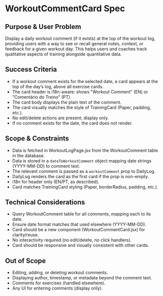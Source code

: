 # WorkoutCommentCard Spec

## Purpose & User Problem

Display a daily workout comment (if it exists) at the top of the workout log, providing users with a way to see or recall general notes, context, or feedback for a given workout day. This helps users and coaches track qualitative aspects of training alongside quantitative data.

## Success Criteria

- If a workout comment exists for the selected date, a card appears at the top of the day’s log, above all exercise cards.
- The card header is i18n-aware: shows "Workout Comment" (EN) or "Comentário do Treino" (PT).
- The card body displays the plain text of the comment.
- The card visually matches the style of TrainingCard (Paper, padding, etc.).
- No edit/delete actions are present; display only.
- If no comment exists for the date, the card does not render.

## Scope & Constraints

- Data is fetched in WorkoutLogPage.jsx from the WorkoutComment table in the database.
- Data is stored in a `dateToWorkoutComment` object mapping date strings (YYYY-MM-DD) to comment text.
- The relevant comment is passed as a `workoutComment` prop to DailyLog.
- DailyLog renders the card as the first card if the prop is non-empty.
- i18n for header only (EN/PT, as described).
- Card matches TrainingCard styling (Paper, borderRadius, padding, etc.).

## Technical Considerations

- Query WorkoutComment table for all comments, mapping each to its date.
- Ensure date format matches that used elsewhere (YYYY-MM-DD).
- Card should be a new component (WorkoutCommentCard.jsx) for clarity/reuse.
- No interactivity required (no edit/delete, no click handlers).
- Card should be responsive and visually consistent with other cards.

## Out of Scope

- Editing, adding, or deleting workout comments.
- Displaying author, timestamp, or metadata beyond the comment text.
- Comments for exercises (handled elsewhere).
- Any UI for entering comments (display only).
